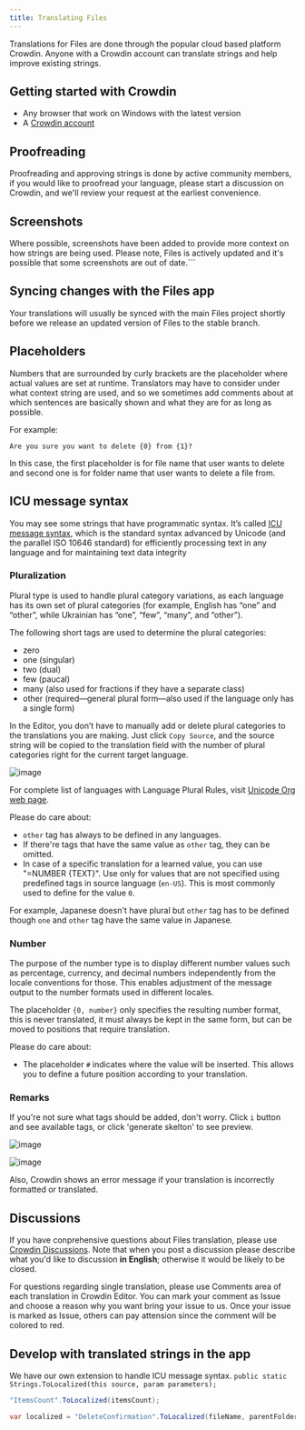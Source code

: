 ```yaml
---
title: Translating Files
---
```


Translations for Files are done through the popular cloud based platform Crowdin. Anyone with a Crowdin account can translate strings and help improve existing strings.

## Getting started with Crowdin

- Any browser that work on Windows with the latest version
- A [Crowdin account](https://accounts.crowdin.com/register)
## Proofreading

Proofreading and approving strings is done by active community members, if you would like to proofread your language, please start a discussion on Crowdin, and we'll review your request at the earliest convenience.

## Screenshots

Where possible, screenshots have been added to provide more context on how strings are being used. Please note, Files is actively updated and it's possible that some screenshots are out of date.```

## Syncing changes with the Files app

Your translations will usually be synced with the main Files project shortly before we release an updated version of Files to the stable branch.

## Placeholders

Numbers that are surrounded by curly brackets are the placeholder where actual values are set at runtime. Translators may have to consider under what context string are used, and so we sometimes add comments about at which sentences are basically shown and what they are for as long as possible.

For example:

```
Are you sure you want to delete {0} from {1}?
```

In this case, the first placeholder is for file name that user wants to delete and second one is for folder name that user wants to delete a file from.

## ICU message syntax

You may see some strings that have programmatic syntax.
It’s called [ICU message syntax](https://support.crowdin.com/icu-message-syntax), which is the standard syntax advanced by Unicode (and the parallel ISO 10646 standard) for efficiently processing text in any language and for maintaining text data integrity

### Pluralization

Plural type is used to handle plural category variations, as each language has its own set of plural categories (for example, English has “one” and “other”, while Ukrainian has “one”, “few”, “many”, and “other”).

The following short tags are used to determine the plural categories:

- zero
- one (singular)
- two (dual)
- few (paucal)
- many (also used for fractions if they have a separate class)
- other (required—general plural form—also used if the language only has a single form)

In the Editor, you don’t have to manually add or delete plural categories to the translations you are making. Just click `Copy Source`, and the source string will be copied to the translation field with the number of plural categories right for the current target language.

![image](https://github.com/files-community/Website/tree/main/static/docs-resources/Crowdin-OnlineEditorToolButtons.jpeg)

For complete list of languages with Language Plural Rules, visit [Unicode Org web page](https://www.unicode.org/cldr/charts/45/supplemental/language_plural_rules.html).

Please do care about:

- `other` tag has always to be defined in any languages.
- If there're tags that have the same value as `other` tag, they can be omitted.
- In case of a specific translation for a learned value, you can use "=NUMBER {TEXT}". Use only for values that are not specified using predefined tags in source language (`en-US`). This is most commonly used to define for the value `0`.

For example, Japanese doesn't have plural but `other` tag has to be defined though `one` and `other` tag have the same value in Japanese.

### Number

The purpose of the number type is to display different number values such as percentage, currency, and decimal numbers independently from the locale conventions for those. This enables adjustment of the message output to the number formats used in different locales.

The placeholder `{0, number}` only specifies the resulting number format, this is never translated, it must always be kept in the same form, but can be moved to positions that require translation.

Please do care about:

- The placeholder `#` indicates where the value will be inserted. This allows you to define a future position according to your translation.

### Remarks

If you're not sure what tags should be added, don't worry. Click `i` button and see available tags, or click 'generate skelton' to see preview.

![image](https://github.com/files-community/Website/tree/main/static/docs-resources/Crowdin-OnlineEditorSupportedPluralCategoryTooltip.jpeg)

![image](https://github.com/files-community/Website/tree/main/static/docs-resources/Crowdin-OnlineEditorGeneratePreviewInfoBar.jpeg)

Also, Crowdin shows an error message if your translation is incorrectly formatted or translated.

## Discussions

If you have conprehensive questions about Files translation, please use [Crowdin Discussions](https://crowdin.com/project/files-app/discussions). Note that when you post a discussion please describe what you'd like to discussion **in English**; otherwise it would be likely to be closed.

For questions regarding single translation, please use Comments area of each translation in Crowdin Editor. You can mark your comment as Issue and choose a reason why you want bring your issue to us. Once your issue is marked as Issue, others can pay attension since the comment will be colored to red.

## Develop with translated strings in the app

We have our own extension to handle ICU message syntax.
`public static Strings.ToLocalized(this source, param parameters);`

```cs
"ItemsCount".ToLocalized(itemsCount);
```

```cs
var localized = "DeleteConfirmation".ToLocalized(fileName, parentFolderName);
```
